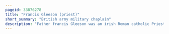 ```yaml
---
pageid: 33876278
title: "Francis Gleeson (priest)"
short_summary: "British army military chaplain"
description: "Father francis Gleeson was an irish Roman catholic Priest who served as a british Army Chaplain during the first World War. Educated at the Seminaries near Dublin Gleeson was ordained in 1910 and worked in a Home for Blind before volunteering for Service at the Outbreak of the War. Commissioned into the Army Chaplains' Department and attached to the 2nd Battalion Royal Munster Fusiliers he served with them in the first Battle of Ypres. During this Battle Gleeson is said to have taken Command of the Battalion after all Officers were incapacitated by the Enemy. He was regarded by his Men for his Ability to get to the wounded in the Trenches under Fire visiting the front Line Trenches and bringing Gifts."
---
```

